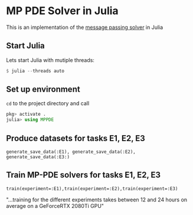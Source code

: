 # MP PDE Solver in Julia

This is an implementation of the [message passing solver](https://github.com/brandstetter-johannes/MP-Neural-PDE-Solvers) in Julia

## Start Julia
Lets start Julia with mutiple threads:

```julia
$ julia --threads auto
```
## Set up environment
`cd` to the project directory and call

```julia
pkg> activate .
julia> using MPPDE
```

## Produce datasets for tasks E1, E2, E3
`generate_save_data(:E1), generate_save_data(:E2), generate_save_data(:E3:)`

## Train MP-PDE solvers for tasks E1, E2, E3
`train(experiment=:E1),train(experiment=:E2),train(experiment=:E3)`

"...training for the different experiments takes between 12 and 24 hours on average on a GeForceRTX 2080Ti GPU"

